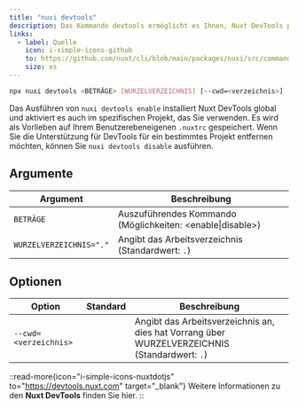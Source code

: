 ```yaml
---
title: "nuxi devtools"
description: Das Kommando devtools ermöglicht es Ihnen, Nuxt DevTools pro Projekt zu aktivieren oder deaktivieren.
links:
  - label: Quelle
    icon: i-simple-icons-github
    to: https://github.com/nuxt/cli/blob/main/packages/nuxi/src/commands/devtools.ts
    size: xs
---
```


<!--devtools-cmd-->
```bash [Terminal]
npx nuxi devtools <BETRÄGE> [WURZELVERZEICHNIS] [--cwd=<verzeichnis>]
```
<!--/devtools-cmd-->

Das Ausführen von `nuxi devtools enable` installiert Nuxt DevTools global und aktiviert es auch im spezifischen Projekt, das Sie verwenden. Es wird als Vorlieben auf Ihrem Benutzerebeneigenen `.nuxtrc` gespeichert. Wenn Sie die Unterstützung für DevTools für ein bestimmtes Projekt entfernen möchten, können Sie `nuxi devtools disable` ausführen.

## Argumente

<!--devtools-args-->
Argument | Beschreibung
--- | ---
`BETRÄGE` | Auszuführendes Kommando (Möglichkeiten: <enable\|disable>)
`WURZELVERZEICHNIS="."` | Angibt das Arbeitsverzeichnis (Standardwert: `.`)
<!--/devtools-args-->

## Optionen

<!--devtools-opts-->
Option | Standard | Beschreibung
--- | --- | ---
`--cwd=<verzeichnis>` |  | Angibt das Arbeitsverzeichnis an, dies hat Vorrang über WURZELVERZEICHNIS (Standardwert: `.`)
<!--/devtools-opts-->

::read-more{icon="i-simple-icons-nuxtdotjs" to="https://devtools.nuxt.com" target="\_blank"}
Weitere Informationen zu den **Nuxt DevTools** finden Sie hier.
::